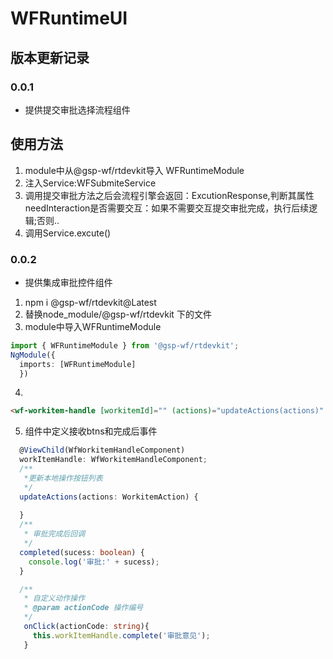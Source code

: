 # WFRuntimeUI

## 版本更新记录

### 0.0.1
- 提供提交审批选择流程组件

## 使用方法
1. module中从@gsp-wf/rtdevkit导入 WFRuntimeModule
2. 注入Service:WFSubmiteService
3. 调用提交审批方法之后会流程引擎会返回：ExcutionResponse,判断其属性needInteraction是否需要交互：如果不需要交互提交审批完成，执行后续逻辑;否则..
4. 调用Service.excute()


### 0.0.2
- 提供集成审批控件组件
1. npm i @gsp-wf/rtdevkit@Latest
2. 替换node_module/@gsp-wf/rtdevkit 下的文件
3. module中导入WFRuntimeModule
```ts
import { WFRuntimeModule } from '@gsp-wf/rtdevkit';
NgModule({ 
  imports: [WFRuntimeModule]
  })

```
4. 
```html
<wf-workitem-handle [workitemId]="" (actions)="updateActions(actions)" (completed)="completed(success)"></wf-workitem-handle>
```
5. 组件中定义接收btns和完成后事件
```ts
  @ViewChild(WfWorkitemHandleComponent)
  workItemHandle: WfWorkitemHandleComponent;
  /**
   *更新本地操作按钮列表
   */
  updateActions(actions: WorkitemAction) {
    
  }
  /**
   * 审批完成后回调
   */
  completed(sucess: boolean) {
    console.log('审批:' + sucess);
  }

  /**
   * 自定义动作操作
   * @param actionCode 操作编号
   */
   onClick(actionCode: string){
     this.workItemHandle.complete('审批意见');
   }

```